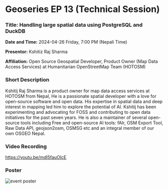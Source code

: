 # Geoseries EP 13 (Technical Session)

### Title: Handling large spatial data using  PostgreSQL and DuckDB 

**Date and Time:** 2024-04-26 Friday, 7:00 PM (Nepali Time)

**Presentor:** Kshitiz Raj Sharma

**Affiliation:** Open Source Geospatial Developer, Product Owner (Map Data Access Services) at Humanitarian OpenStreetMap  Team (HOTOSM)

### Short Description
Kshitij Raj Sharma is a product owner for map data access services at HOTOSM from Nepal, He is a passionate spatial developer with a love for open-source software and open data. His expertise in spatial data and deep interest in mapping led him to explore the potential of AI. Kshitij has been experimenting and advocating for FOSS and contributing to open data initiatives for the past seven years. He is  also a maintainer of several open-source tools including  Free and open-source AI tools: fAIr, OSM Export Tool, Raw Data API, geojson2osm, OSMSG etc and an integral member of our own OSGEO Nepal.

### Video Recording

https://youtu.be/mdl5fauOIcE

### Poster
![event poster](https://github.com/osgeonepal/osgeonepal.github.io/assets/39838116/d897efd5-ca0e-4305-b33d-667be414e2f5)

